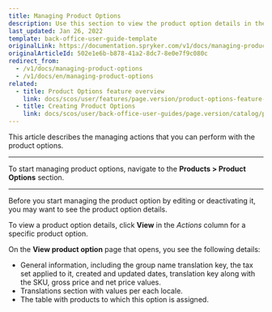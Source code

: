 ```yaml
---
title: Managing Product Options
description: Use this section to view the product option details in the Back Office.
last_updated: Jan 26, 2022
template: back-office-user-guide-template
originalLink: https://documentation.spryker.com/v1/docs/managing-product-options
originalArticleId: 502e1e6b-b878-41a2-8dc7-8e0e7f9c080c
redirect_from:
  - /v1/docs/managing-product-options
  - /v1/docs/en/managing-product-options
related:
  - title: Product Options feature overview
    link: docs/scos/user/features/page.version/product-options-feature-overview.html
  - title: Creating Product Options
    link: docs/scos/user/back-office-user-guides/page.version/catalog/product-options/creating-product-options.html
---
```


This article describes the managing actions that you can perform with the product options. 
***
To start managing product options, navigate to the **Products > Product Options** section.
***
Before you start managing the product option by editing or deactivating it, you may want to see the product option details. 

To view a product option details, click **View** in the _Actions_ column for a specific product option.

On the **View product option** page that opens, you see the following details:
* General information, including the group name translation key, the tax set applied to it, created and updated dates, translation key along with the SKU, gross price and net price values.
* Translations section with values per each locale.
* The table with products to which this option is assigned.

